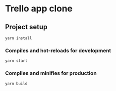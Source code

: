 # Trello app clone

## Project setup
```
yarn install
```

### Compiles and hot-reloads for development
```
yarn start
```

### Compiles and minifies for production
```
yarn build
```

